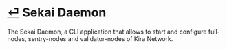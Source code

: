 # [⏎](../README.md) Sekai Daemon

The Sekai Daemon, a CLI application that allows to start and configure full-nodes, sentry-nodes and validator-nodes of Kira Network.



